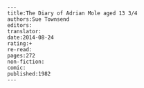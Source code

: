 
    ---
    title:The Diary of Adrian Mole aged 13 3/4
    authors:Sue Townsend
    editors:
    translator:
    date:2014-08-24
    rating:+
    re-read:
    pages:272
    non-fiction:
    comic:
    published:1982
    ---

    
